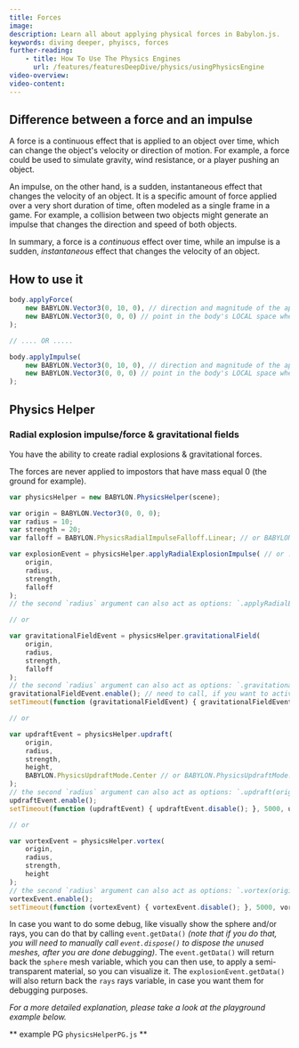 ```yaml
---
title: Forces
image: 
description: Learn all about applying physical forces in Babylon.js.
keywords: diving deeper, phyiscs, forces
further-reading:
    - title: How To Use The Physics Engines
      url: /features/featuresDeepDive/physics/usingPhysicsEngine
video-overview:
video-content:
---
```



## Difference between a force and an impulse

A force is a continuous effect that is applied to an object over time, which can change the object's velocity or direction of motion. For example, a force could be used to simulate gravity, wind resistance, or a player pushing an object.

An impulse, on the other hand, is a sudden, instantaneous effect that changes the velocity of an object. It is a specific amount of force applied over a very short duration of time, often modeled as a single frame in a game. For example, a collision between two objects might generate an impulse that changes the direction and speed of both objects.

In summary, a force is a *continuous* effect over time, while an impulse is a sudden, *instantaneous* effect that changes the velocity of an object.

## How to use it

```javascript
body.applyForce(
    new BABYLON.Vector3(0, 10, 0), // direction and magnitude of the applied force
    new BABYLON.Vector3(0, 0, 0) // point in the body's LOCAL space where the force will be applied    
);

// .... OR .....

body.applyImpulse(
    new BABYLON.Vector3(0, 10, 0), // direction and magnitude of the applied impulse
    new BABYLON.Vector3(0, 0, 0) // point in the body's LOCAL space where the impulse will be applied    
);
```

## Physics Helper

### Radial explosion impulse/force & gravitational fields

You have the ability to create radial explosions & gravitational forces. 

The forces are never applied to impostors that have mass equal 0 (the ground for example).

```javascript
var physicsHelper = new BABYLON.PhysicsHelper(scene);

var origin = BABYLON.Vector3(0, 0, 0);
var radius = 10;
var strength = 20;
var falloff = BABYLON.PhysicsRadialImpulseFalloff.Linear; // or BABYLON.PhysicsRadialImpulseFalloff.Constant

var explosionEvent = physicsHelper.applyRadialExplosionImpulse( // or .applyRadialExplosionForce
    origin,
    radius,
    strength,
    falloff
);
// the second `radius` argument can also act as options: `.applyRadialExplosionImpulse(origin, { radius: radius, strength: strength, falloff: falloff })`

// or

var gravitationalFieldEvent = physicsHelper.gravitationalField(
    origin,
    radius,
    strength,
    falloff
);
// the second `radius` argument can also act as options: `.gravitationalField(origin, { radius: radius, strength: strength, falloff: falloff })`
gravitationalFieldEvent.enable(); // need to call, if you want to activate the gravitational field.
setTimeout(function (gravitationalFieldEvent) { gravitationalFieldEvent.disable(); }, 3000, gravitationalFieldEvent);

// or

var updraftEvent = physicsHelper.updraft(
    origin,
    radius,
    strength,
    height,
    BABYLON.PhysicsUpdraftMode.Center // or BABYLON.PhysicsUpdraftMode.Perpendicular
);
// the second `radius` argument can also act as options: `.updraft(origin, { radius: radius, strength: strength, height: height, updraftMode: PhysicsUpdraftMode.Center })`
updraftEvent.enable();
setTimeout(function (updraftEvent) { updraftEvent.disable(); }, 5000, updraftEvent);

// or

var vortexEvent = physicsHelper.vortex(
    origin,
    radius,
    strength,
    height
);
// the second `radius` argument can also act as options: `.vortex(origin, { radius: radius, strength: strength, height: height, centripetalForceThreshold: 0.7, centripetalForceMultiplier: 5, centrifugalForceMultiplier: 0.5, updraftForceMultiplier: 0.02 })`
vortexEvent.enable();
setTimeout(function (vortexEvent) { vortexEvent.disable(); }, 5000, vortexEvent);
```

In case you want to do some debug, like visually show the sphere and/or rays, you can do that by calling `event.getData()` *(note that if you do that, you will need to manually call `event.dispose()` to dispose the unused meshes, after you are done debugging)*. The `event.getData()` will return back the `sphere` mesh variable, which you can then use, to apply a semi-transparent material, so you can visualize it. The `explosionEvent.getData()` will also return back the `rays` rays variable, in case you want them for debugging purposes.

*For a more detailed explanation, please take a look at the playground example below.*

** example PG `physicsHelperPG.js` **